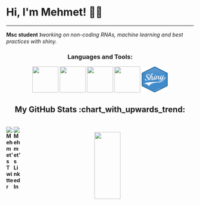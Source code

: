 # Hi, I'm Mehmet! :wave::wolf:

---
**Msc student** &#12299;_working on non-coding RNAs, machine learning and best practices with shiny._

<h3 align="center"> <b>Languages and Tools:</h3>
<p align="center">
<img src="https://cdn.jsdelivr.net/gh/devicons/devicon/icons/r/r-original.svg" width=70" height=70" />
<img src="https://cdn.jsdelivr.net/gh/devicons/devicon/icons/python/python-original-wordmark.svg" width=70" height=70"  />
<img src="https://cdn.jsdelivr.net/gh/devicons/devicon/icons/git/git-original-wordmark.svg" width=70" height=70"  />
<img src= "https://raw.githubusercontent.com/Bioconductor/BiocStickers/devel/Bioconductor/Bioconductor.png" width=70" height=70" />
<img src= "https://raw.githubusercontent.com/rstudio/shiny/main/man/figures/logo.png" width=70" height=70" />



<h2 align="center">My GitHub Stats :chart_with_upwards_trend: </h2>
<br/>
<a href="https://twitter.com/mehmeteorhanhttps://twitter.com/lukasheumos">
  <img align="left" alt="Mehmet's Twitter" width="20px" src="https://simpleicons.now.sh/twitter/495f7e" />
</a>
<a href="https://www.linkedin.com/in/mehmet-emin-orhan/">
  <img align="left" alt="Mehmet's LinkedIn" width="20px" src="https://simpleicons.now.sh/linkedin/495f7e" />
</a>

<p align="center">
  <img src="https://github-readme-stats.vercel.app/api?username=Mehmeteminorhan&show_icons=true&theme=light" width="70" height="180">
